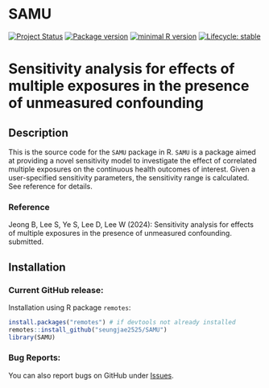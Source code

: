 # SAMU

<!-- badges: start -->
[![Project Status](https://www.repostatus.org/badges/latest/active.svg)](https://www.repostatus.org/#active/)
[![Package version](https://img.shields.io/badge/GitHub-1.0.0-orange.svg)](https://github.com/seungjae2525/SAMU/)
[![minimal R version](https://img.shields.io/badge/R-v4.0.0+-blue.svg)](https://cran.r-project.org/)
[![Lifecycle: stable](https://img.shields.io/badge/lifecycle-stable-brightgreen.svg)](https://lifecycle.r-lib.org/articles/stages.html#stable)
<!-- badges: end -->

# Sensitivity analysis for effects of multiple exposures in the presence of unmeasured confounding

## Description
This is the source code for the `SAMU` package in R. 
`SAMU` is a package aimed at providing a novel sensitivity model to investigate the effect of correlated multiple exposures on the continuous health outcomes of interest.
Given a user-specified sensitivity parameters, the sensitivity range is calculated. See reference for details.
 
### Reference
Jeong B, Lee S, Ye S, Lee D, Lee W (2024): Sensitivity analysis for effects of multiple exposures in the presence of unmeasured confounding. submitted.


## Installation
### Current GitHub release:
Installation using R package `remotes`:

```r
install.packages("remotes") # if devtools not already installed
remotes::install_github("seungjae2525/SAMU")
library(SAMU)
```

### Bug Reports:
You can also report bugs on GitHub under [Issues](https://github.com/seungjae2525/SAMU/issues/).
